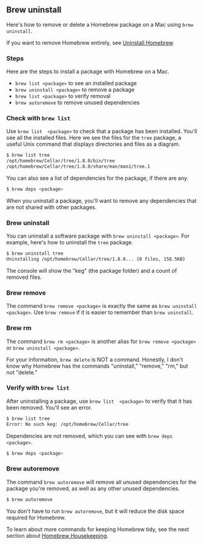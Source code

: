 ## Brew uninstall

Here's how to remove or delete a Homebrew package on a Mac using `brew uninstall`.

If you want to remove Homebrew entirely, see [Uninstall Homebrew](/homebrew/5.html).

### Steps

Here are the steps to install a package with Homebrew on a Mac.
- `brew list <package>` to see an installed package
- `brew uninstall <package>` to remove a package
- `brew list <package>` to verify removal
- `brew autoremove` to remove unused dependencies

### Check with `brew list`

Use `brew list  <package>` to check that a package has been installed. You'll see all the installed files. Here we see the files for the `tree` package, a useful Unix command that displays directories and files as a diagram.

```bash
$ brew list tree
/opt/homebrew/Cellar/tree/1.8.0/bin/tree
/opt/homebrew/Cellar/tree/1.8.0/share/man/man1/tree.1
```

You can also see a list of dependencies for the package, if there are any.

```bash
$ brew deps <package>
```

When you uninstall a package, you'll want to remove any dependencies that are not shared with other packages.

### Brew uninstall

You can uninstall a software package with `brew uninstall <package>`. For example, here's how to uninstall the `tree` package.

```bash
$ brew uninstall tree
Uninstalling /opt/homebrew/Cellar/tree/1.8.0... (8 files, 158.5KB)
```

The console will show the "keg" (the package folder) and a count of removed files.

### Brew remove

The command `brew remove <package>` is exactly the same as `brew uninstall <package>`. Use `brew remove` if it is easier to remember than `brew uninstall`.

### Brew rm

The command `brew rm <package>` is another alias for `brew remove <package>` or `brew uninstall <package>`.

For your information, `brew delete` is NOT a command. Honestly, I don't know why Homebrew has the commands "uninstall," "remove," "rm," but not "delete."

### Verify with `brew list`

After uninstalling a package, use `brew list  <package>` to verify that it has been removed. You'll see an error.

```bash
$ brew list tree
Error: No such keg: /opt/homebrew/Cellar/tree
```

Dependencies are not removed, which you can see with `brew deps <package>`.

```bash
$ brew deps <package>
```

### Brew autoremove

The command `brew autoremove` will remove all unused dependencies for the package you're removed, as well as any other unused dependencies.

```bash
$ brew autoremove
```

You don't have to run `brew autoremove`, but it will reduce the disk space required for Homebrew.

To learn about more commands for keeping Homebrew tidy, see the next section about [Homebrew Housekeeping](/homebrew/8.html).
